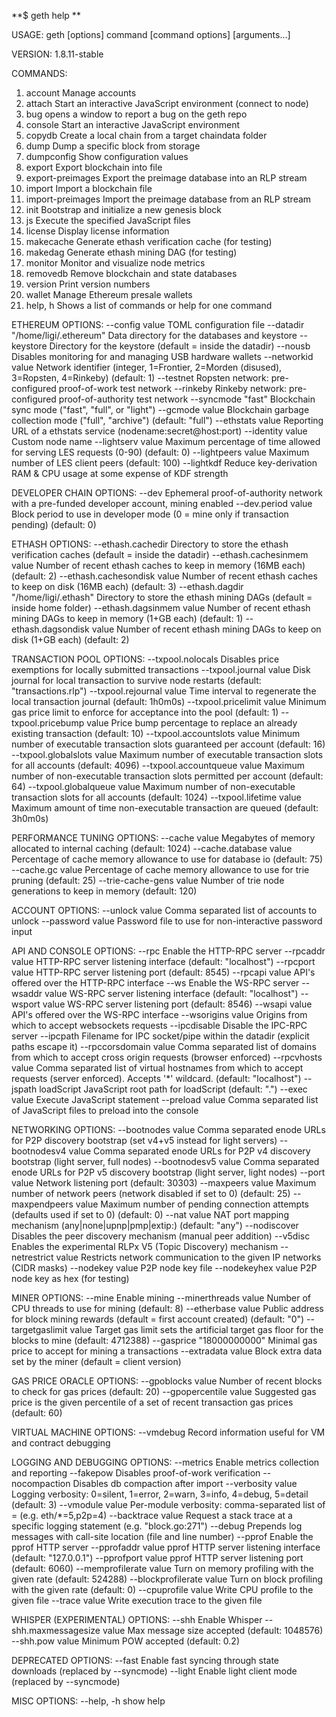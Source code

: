 **$ geth help
**

USAGE:
   geth [options] command [command options] [arguments...]
   
VERSION:
   1.8.11-stable
   
COMMANDS:
1.    account           Manage accounts
1.    attach            Start an interactive JavaScript environment (connect to node)
1.    bug               opens a window to report a bug on the geth repo
1.    console           Start an interactive JavaScript environment
1.    copydb            Create a local chain from a target chaindata folder
1.    dump              Dump a specific block from storage
1.    dumpconfig        Show configuration values
1.    export            Export blockchain into file
1.    export-preimages  Export the preimage database into an RLP stream
1.    import            Import a blockchain file
1.    import-preimages  Import the preimage database from an RLP stream
1.    init              Bootstrap and initialize a new genesis block
1.    js                Execute the specified JavaScript files
1.    license           Display license information
1.    makecache         Generate ethash verification cache (for testing)
1.    makedag           Generate ethash mining DAG (for testing)
1.    monitor           Monitor and visualize node metrics
1.    removedb          Remove blockchain and state databases
1.    version           Print version numbers
1.    wallet            Manage Ethereum presale wallets
1.    help, h           Shows a list of commands or help for one command
   
ETHEREUM OPTIONS:
  --config value                    TOML configuration file
  --datadir "/home/ligi/.ethereum"  Data directory for the databases and keystore
  --keystore                        Directory for the keystore (default = inside the datadir)
  --nousb                           Disables monitoring for and managing USB hardware wallets
  --networkid value                 Network identifier (integer, 1=Frontier, 2=Morden (disused), 3=Ropsten, 4=Rinkeby) (default: 1)
  --testnet                         Ropsten network: pre-configured proof-of-work test network
  --rinkeby                         Rinkeby network: pre-configured proof-of-authority test network
  --syncmode "fast"                 Blockchain sync mode ("fast", "full", or "light")
  --gcmode value                    Blockchain garbage collection mode ("full", "archive") (default: "full")
  --ethstats value                  Reporting URL of a ethstats service (nodename:secret@host:port)
  --identity value                  Custom node name
  --lightserv value                 Maximum percentage of time allowed for serving LES requests (0-90) (default: 0)
  --lightpeers value                Maximum number of LES client peers (default: 100)
  --lightkdf                        Reduce key-derivation RAM & CPU usage at some expense of KDF strength
  
DEVELOPER CHAIN OPTIONS:
  --dev               Ephemeral proof-of-authority network with a pre-funded developer account, mining enabled
  --dev.period value  Block period to use in developer mode (0 = mine only if transaction pending) (default: 0)
  
ETHASH OPTIONS:
  --ethash.cachedir                     Directory to store the ethash verification caches (default = inside the datadir)
  --ethash.cachesinmem value            Number of recent ethash caches to keep in memory (16MB each) (default: 2)
  --ethash.cachesondisk value           Number of recent ethash caches to keep on disk (16MB each) (default: 3)
  --ethash.dagdir "/home/ligi/.ethash"  Directory to store the ethash mining DAGs (default = inside home folder)
  --ethash.dagsinmem value              Number of recent ethash mining DAGs to keep in memory (1+GB each) (default: 1)
  --ethash.dagsondisk value             Number of recent ethash mining DAGs to keep on disk (1+GB each) (default: 2)
  
TRANSACTION POOL OPTIONS:
  --txpool.nolocals            Disables price exemptions for locally submitted transactions
  --txpool.journal value       Disk journal for local transaction to survive node restarts (default: "transactions.rlp")
  --txpool.rejournal value     Time interval to regenerate the local transaction journal (default: 1h0m0s)
  --txpool.pricelimit value    Minimum gas price limit to enforce for acceptance into the pool (default: 1)
  --txpool.pricebump value     Price bump percentage to replace an already existing transaction (default: 10)
  --txpool.accountslots value  Minimum number of executable transaction slots guaranteed per account (default: 16)
  --txpool.globalslots value   Maximum number of executable transaction slots for all accounts (default: 4096)
  --txpool.accountqueue value  Maximum number of non-executable transaction slots permitted per account (default: 64)
  --txpool.globalqueue value   Maximum number of non-executable transaction slots for all accounts (default: 1024)
  --txpool.lifetime value      Maximum amount of time non-executable transaction are queued (default: 3h0m0s)
  
PERFORMANCE TUNING OPTIONS:
  --cache value            Megabytes of memory allocated to internal caching (default: 1024)
  --cache.database value   Percentage of cache memory allowance to use for database io (default: 75)
  --cache.gc value         Percentage of cache memory allowance to use for trie pruning (default: 25)
  --trie-cache-gens value  Number of trie node generations to keep in memory (default: 120)
  
ACCOUNT OPTIONS:
  --unlock value    Comma separated list of accounts to unlock
  --password value  Password file to use for non-interactive password input
  
API AND CONSOLE OPTIONS:
  --rpc                  Enable the HTTP-RPC server
  --rpcaddr value        HTTP-RPC server listening interface (default: "localhost")
  --rpcport value        HTTP-RPC server listening port (default: 8545)
  --rpcapi value         API's offered over the HTTP-RPC interface
  --ws                   Enable the WS-RPC server
  --wsaddr value         WS-RPC server listening interface (default: "localhost")
  --wsport value         WS-RPC server listening port (default: 8546)
  --wsapi value          API's offered over the WS-RPC interface
  --wsorigins value      Origins from which to accept websockets requests
  --ipcdisable           Disable the IPC-RPC server
  --ipcpath              Filename for IPC socket/pipe within the datadir (explicit paths escape it)
  --rpccorsdomain value  Comma separated list of domains from which to accept cross origin requests (browser enforced)
  --rpcvhosts value      Comma separated list of virtual hostnames from which to accept requests (server enforced). Accepts '*' wildcard. (default: "localhost")
  --jspath loadScript    JavaScript root path for loadScript (default: ".")
  --exec value           Execute JavaScript statement
  --preload value        Comma separated list of JavaScript files to preload into the console
  
NETWORKING OPTIONS:
  --bootnodes value     Comma separated enode URLs for P2P discovery bootstrap (set v4+v5 instead for light servers)
  --bootnodesv4 value   Comma separated enode URLs for P2P v4 discovery bootstrap (light server, full nodes)
  --bootnodesv5 value   Comma separated enode URLs for P2P v5 discovery bootstrap (light server, light nodes)
  --port value          Network listening port (default: 30303)
  --maxpeers value      Maximum number of network peers (network disabled if set to 0) (default: 25)
  --maxpendpeers value  Maximum number of pending connection attempts (defaults used if set to 0) (default: 0)
  --nat value           NAT port mapping mechanism (any|none|upnp|pmp|extip:<IP>) (default: "any")
  --nodiscover          Disables the peer discovery mechanism (manual peer addition)
  --v5disc              Enables the experimental RLPx V5 (Topic Discovery) mechanism
  --netrestrict value   Restricts network communication to the given IP networks (CIDR masks)
  --nodekey value       P2P node key file
  --nodekeyhex value    P2P node key as hex (for testing)
  
MINER OPTIONS:
  --mine                    Enable mining
  --minerthreads value      Number of CPU threads to use for mining (default: 8)
  --etherbase value         Public address for block mining rewards (default = first account created) (default: "0")
  --targetgaslimit value    Target gas limit sets the artificial target gas floor for the blocks to mine (default: 4712388)
  --gasprice "18000000000"  Minimal gas price to accept for mining a transactions
  --extradata value         Block extra data set by the miner (default = client version)
  
GAS PRICE ORACLE OPTIONS:
  --gpoblocks value      Number of recent blocks to check for gas prices (default: 20)
  --gpopercentile value  Suggested gas price is the given percentile of a set of recent transaction gas prices (default: 60)
  
VIRTUAL MACHINE OPTIONS:
  --vmdebug  Record information useful for VM and contract debugging
  
LOGGING AND DEBUGGING OPTIONS:
  --metrics                 Enable metrics collection and reporting
  --fakepow                 Disables proof-of-work verification
  --nocompaction            Disables db compaction after import
  --verbosity value         Logging verbosity: 0=silent, 1=error, 2=warn, 3=info, 4=debug, 5=detail (default: 3)
  --vmodule value           Per-module verbosity: comma-separated list of <pattern>=<level> (e.g. eth/*=5,p2p=4)
  --backtrace value         Request a stack trace at a specific logging statement (e.g. "block.go:271")
  --debug                   Prepends log messages with call-site location (file and line number)
  --pprof                   Enable the pprof HTTP server
  --pprofaddr value         pprof HTTP server listening interface (default: "127.0.0.1")
  --pprofport value         pprof HTTP server listening port (default: 6060)
  --memprofilerate value    Turn on memory profiling with the given rate (default: 524288)
  --blockprofilerate value  Turn on block profiling with the given rate (default: 0)
  --cpuprofile value        Write CPU profile to the given file
  --trace value             Write execution trace to the given file
  
WHISPER (EXPERIMENTAL) OPTIONS:
  --shh                       Enable Whisper
  --shh.maxmessagesize value  Max message size accepted (default: 1048576)
  --shh.pow value             Minimum POW accepted (default: 0.2)
  
DEPRECATED OPTIONS:
  --fast   Enable fast syncing through state downloads (replaced by --syncmode)
  --light  Enable light client mode (replaced by --syncmode)
  
MISC OPTIONS:
  --help, -h  show help